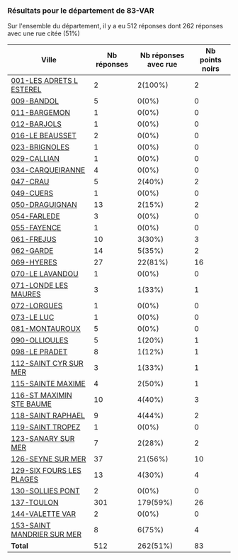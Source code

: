 ### Résultats pour le département de 83-VAR

Sur l'ensemble du département, il y a eu 512 réponses dont 262 réponses avec une rue citée (51%)

| Ville | Nb réponses | Nb réponses avec rue | Nb points noirs |
|-------------|-------------|----------------------|-----------------|
|<a href='001-LES ADRETS L ESTEREL.md'>001-LES ADRETS L ESTEREL</a>|2|2(100%)|2|
|<a href='009-BANDOL.md'>009-BANDOL</a>|5|0(0%)|0|
|<a href='011-BARGEMON.md'>011-BARGEMON</a>|1|0(0%)|0|
|<a href='012-BARJOLS.md'>012-BARJOLS</a>|1|0(0%)|0|
|<a href='016-LE BEAUSSET.md'>016-LE BEAUSSET</a>|2|0(0%)|0|
|<a href='023-BRIGNOLES.md'>023-BRIGNOLES</a>|1|0(0%)|0|
|<a href='029-CALLIAN.md'>029-CALLIAN</a>|1|0(0%)|0|
|<a href='034-CARQUEIRANNE.md'>034-CARQUEIRANNE</a>|4|0(0%)|0|
|<a href='047-CRAU.md'>047-CRAU</a>|5|2(40%)|2|
|<a href='049-CUERS.md'>049-CUERS</a>|1|0(0%)|0|
|<a href='050-DRAGUIGNAN.md'>050-DRAGUIGNAN</a>|13|2(15%)|2|
|<a href='054-FARLEDE.md'>054-FARLEDE</a>|3|0(0%)|0|
|<a href='055-FAYENCE.md'>055-FAYENCE</a>|1|0(0%)|0|
|<a href='061-FREJUS.md'>061-FREJUS</a>|10|3(30%)|3|
|<a href='062-GARDE.md'>062-GARDE</a>|14|5(35%)|2|
|<a href='069-HYERES.md'>069-HYERES</a>|27|22(81%)|16|
|<a href='070-LE LAVANDOU.md'>070-LE LAVANDOU</a>|1|0(0%)|0|
|<a href='071-LONDE LES MAURES.md'>071-LONDE LES MAURES</a>|3|1(33%)|1|
|<a href='072-LORGUES.md'>072-LORGUES</a>|1|0(0%)|0|
|<a href='073-LE LUC.md'>073-LE LUC</a>|1|0(0%)|0|
|<a href='081-MONTAUROUX.md'>081-MONTAUROUX</a>|5|0(0%)|0|
|<a href='090-OLLIOULES.md'>090-OLLIOULES</a>|5|1(20%)|1|
|<a href='098-LE PRADET.md'>098-LE PRADET</a>|8|1(12%)|1|
|<a href='112-SAINT CYR SUR MER.md'>112-SAINT CYR SUR MER</a>|3|1(33%)|1|
|<a href='115-SAINTE MAXIME.md'>115-SAINTE MAXIME</a>|4|2(50%)|1|
|<a href='116-ST MAXIMIN STE BAUME.md'>116-ST MAXIMIN STE BAUME</a>|10|4(40%)|3|
|<a href='118-SAINT RAPHAEL.md'>118-SAINT RAPHAEL</a>|9|4(44%)|2|
|<a href='119-SAINT TROPEZ.md'>119-SAINT TROPEZ</a>|1|0(0%)|0|
|<a href='123-SANARY SUR MER.md'>123-SANARY SUR MER</a>|7|2(28%)|2|
|<a href='126-SEYNE SUR MER.md'>126-SEYNE SUR MER</a>|37|21(56%)|10|
|<a href='129-SIX FOURS LES PLAGES.md'>129-SIX FOURS LES PLAGES</a>|13|4(30%)|4|
|<a href='130-SOLLIES PONT.md'>130-SOLLIES PONT</a>|2|0(0%)|0|
|<a href='137-TOULON.md'>137-TOULON</a>|301|179(59%)|26|
|<a href='144-VALETTE VAR.md'>144-VALETTE VAR</a>|2|0(0%)|0|
|<a href='153-SAINT MANDRIER SUR MER.md'>153-SAINT MANDRIER SUR MER</a>|8|6(75%)|4|
| **Total** |512|262(51%)|83|
